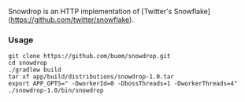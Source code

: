 
Snowdrop is an HTTP implementation of [Twitter's Snowflake] (https://github.com/twitter/snowflake).

### Usage

```
git clone https://github.com/buom/snowdrop.git
cd snowdrop
./gradlew build
tar xf app/build/distributions/snowdrop-1.0.tar
export APP_OPTS=" -DworkerId=0 -DbossThreads=1 -DworkerThreads=4"
./snowdrop-1.0/bin/snowdrop
```